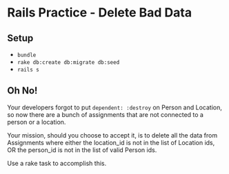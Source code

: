 # Rails Practice - Delete Bad Data

## Setup

* `bundle`
* `rake db:create db:migrate db:seed`
* `rails s`

## Oh No!

Your developers forgot to put `dependent: :destroy` on Person and Location,
so now there are a bunch of assignments that are not connected to
a person or a location.

Your mission, should you choose to accept it, is to delete all the data from
Assignments where either the location_id is not in the list of Location ids,
OR the person_id is not in the list of valid Person ids.

Use a rake task to accomplish this.

